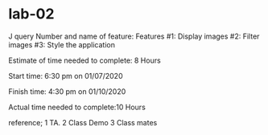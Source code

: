 # lab-02
J query
Number and name of feature: Features
 #1: Display images
 #2: Filter images
 #3: Style the application

Estimate of time needed to complete: 8 Hours

Start time: 6:30 pm on 01/07/2020

Finish time: 4:30 pm on 01/10/2020

Actual time needed to complete:10 Hours

reference;
1 TA.
2 Class Demo
3 Class mates
